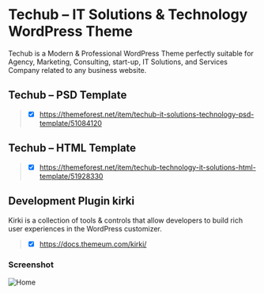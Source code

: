 # Techub – IT Solutions & Technology WordPress Theme

Techub is a Modern & Professional WordPress Theme perfectly suitable for Agency, Marketing, Consulting, start-up, IT Solutions, and Services Company related to any business website.

## Techub – PSD Template

> - [x] https://themeforest.net/item/techub-it-solutions-technology-psd-template/51084120

## Techub – HTML Template

> - [x] https://themeforest.net/item/techub-technology-it-solutions-html-template/51928330

## Development Plugin kirki

Kirki is a collection of tools & controls that allow developers to build rich user experiences in the WordPress customizer.

> - [x] https://docs.themeum.com/kirki/

### Screenshot

![Home](https://github.com/AbuSayedDev/techub-theme/assets/48875366/f72c13a6-7047-48bb-9b3b-23a5d0c9f6cd)
